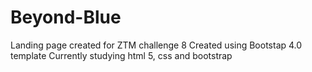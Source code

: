 # Beyond-Blue
Landing page created for ZTM challenge 8
Created using Bootstap 4.0 template
Currently studying html 5, css and bootstrap
